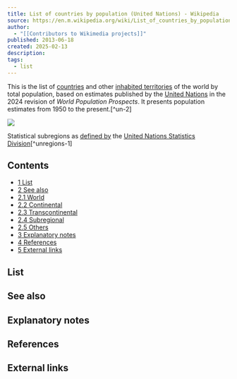 ```yaml
---
title: List of countries by population (United Nations) - Wikipedia
source: https://en.m.wikipedia.org/wiki/List_of_countries_by_population_(United_Nations)
author:
  - "[[Contributors to Wikimedia projects]]"
published: 2013-06-18
created: 2025-02-13
description: 
tags:
  - list
---
```

This is the list of [countries](https://en.m.wikipedia.org/wiki/List_of_sovereign_states "List of sovereign states") and other [inhabited territories](https://en.m.wikipedia.org/wiki/Dependent_territory "Dependent territory") of the world by total population, based on estimates published by the [United Nations](https://en.m.wikipedia.org/wiki/United_Nations "United Nations") in the 2024 revision of *World Population Prospects*. It presents population estimates from 1950 to the present.[^un-2]

![](https://upload.wikimedia.org/wikipedia/commons/thumb/0/08/United_Nations_geographical_subregions.png/350px-United_Nations_geographical_subregions.png)

Statistical subregions as [defined by](https://en.m.wikipedia.org/wiki/United_Nations_geoscheme "United Nations geoscheme") the [United Nations Statistics Division](https://en.m.wikipedia.org/wiki/United_Nations_Statistics_Division "United Nations Statistics Division")[^unregions-1]

## Contents

- [1 List](https://en.m.wikipedia.org/wiki/#List)
- [2 See also](https://en.m.wikipedia.org/wiki/#See_also)
- [2.1 World](https://en.m.wikipedia.org/wiki/#World)
- [2.2 Continental](https://en.m.wikipedia.org/wiki/#Continental)
- [2.3 Transcontinental](https://en.m.wikipedia.org/wiki/#Transcontinental)
- [2.4 Subregional](https://en.m.wikipedia.org/wiki/#Subregional)
- [2.5 Others](https://en.m.wikipedia.org/wiki/#Others)
- [3 Explanatory notes](https://en.m.wikipedia.org/wiki/#Explanatory_notes)
- [4 References](https://en.m.wikipedia.org/wiki/#References)
- [5 External links](https://en.m.wikipedia.org/wiki/#External_links)

## List

## See also

## Explanatory notes

## References

## External links